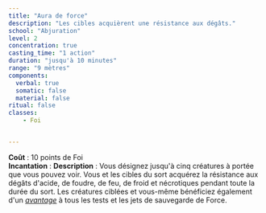 ```yaml
---
title: "Aura de force"
description: "Les cibles acquièrent une résistance aux dégâts."
school: "Abjuration"
level: 2
concentration: true
casting_time: "1 action"
duration: "jusqu'à 10 minutes"
range: "9 mètres"
components:
  verbal: true
  somatic: false
  material: false
ritual: false
classes:
    - Foi


---
```

**Coût** : 10 points de Foi  
**Incantation** : 
**Description** : Vous désignez jusqu'à cinq créatures à portée que vous pouvez voir. Vous et les cibles du sort acquérez la résistance aux dégâts d'acide, de foudre, de feu, de froid et nécrotiques pendant toute la durée du sort. Les créatures ciblées et vous-même bénéficiez également d'un [_avantage_](/utiliser-les-caracteristiques/#avantage-et-desavantage) à tous les tests et les jets de sauvegarde de Force.
